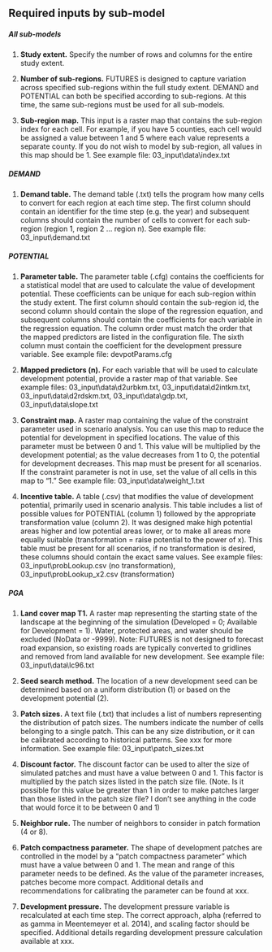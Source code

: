 ## Required inputs by sub-model


##### All sub-models

1. **Study extent.** Specify the number of rows and columns for the entire study extent.

2.	**Number of sub-regions.** FUTURES is designed to capture variation across specified sub-regions within the full study extent. DEMAND and POTENTIAL can both be specified according to sub-regions. At this time, the same sub-regions must be used for all sub-models.

3.	**Sub-region map.** This input is a raster map that contains the sub-region index for each cell. For example, if you have 5 counties, each cell would be assigned a value between 1 and 5 where each value represents a separate county. If you do not wish to model by sub-region, all values in this map should be 1. See example file: 03_input\data\index.txt

##### DEMAND

1. **Demand table.** The demand table (.txt) tells the program how many cells to convert for each region at each time step. The first column should contain an identifier for the time step (e.g. the year) and subsequent columns should contain the number of cells to convert for each sub-region (region 1, region 2 … region n). See example file: 03_input\demand.txt

##### POTENTIAL

1.	**Parameter table.** The parameter table (.cfg) contains the coefficients for a statistical model that are used to calculate the value of development potential. These coefficients can be unique for each sub-region within the study extent. The first column should contain the sub-region id, the second column should contain the slope of the regression equation, and subsequent columns should contain the coefficients for each variable in the regression equation. The column order must match the order that the mapped predictors are listed in the configuration file. The sixth column must contain the coefficient for the development pressure variable. See example file: devpotParams.cfg

2.	**Mapped predictors (n).** For each variable that will be used to calculate development potential, provide a raster map of that variable. See example files: 03_input\data\d2urbkm.txt, 03_input\data\d2intkm.txt, 03_input\data\d2rdskm.txt, 03_input\data\gdp.txt, 03_input\data\slope.txt

3. **Constraint map.** A raster map containing the value of the constraint parameter used in scenario analysis. You can use this map to reduce the potential for development in specified locations. The value of this parameter must be between 0 and 1. This value will be multiplied by the development potential; as the value decreases from 1 to 0, the potential for development decreases. This map must be present for all scenarios. If the constraint parameter is not in use, set the value of all cells in this map to “1.” See example file: 03_input\data\weight_1.txt

4.	**Incentive table.** A table (.csv) that modifies the value of development potential, primarily used in scenario analysis. This table includes a list of possible values for POTENTIAL (column 1) followed by the appropriate transformation value (column 2). It was designed make high potential areas higher and low potential areas lower, or to make all areas more equally suitable (transformation = raise potential to the power of x). This table must be present for all scenarios, if no transformation is desired, these columns should contain the exact same values. See example files: 03_input\probLookup.csv (no transformation), 03_input\probLookup_x2.csv (transformation)

##### PGA
1.	**Land cover map T1.** A raster map representing the starting state of the landscape at the beginning of the simulation (Developed = 0; Available for Development = 1). Water, protected areas, and water should be excluded (NoData or -9999). Note: FUTURES is not designed to forecast road expansion, so existing roads are typically converted to gridlines and removed from land available for new development. See example file: 03_input\data\lc96.txt

2.	**Seed search method.** The location of a new development seed can be determined based on a uniform distribution (1) or based on the development potential (2).

3.	**Patch sizes.** A text file (.txt) that includes a list of numbers representing the distribution of patch sizes. The numbers indicate the number of cells belonging to a single patch. This can be any size distribution, or it can be calibrated according to historical patterns. See xxx for more information. See example file: 03_input\patch_sizes.txt

4.	**Discount factor.** The discount factor can be used to alter the size of simulated patches and must have a value between 0 and 1. This factor is multiplied by the patch sizes listed in the patch size file. (Note. Is it possible for this value be greater than 1 in order to make patches larger than those listed in the patch size file? I don’t see anything in the code that would force it to be between 0 and 1)

5.	**Neighbor rule.** The number of neighbors to consider in patch formation (4 or 8).

6.	**Patch compactness parameter.** The shape of development patches are controlled in the model by a “patch compactness parameter” which must have a value between 0 and 1. The mean and range of this parameter needs to be defined. As the value of the parameter increases, patches become more compact. Additional details and recommendations for calibrating the parameter can be found at xxx.

7.	**Development pressure.** The development pressure variable is recalculated at each time step. The correct approach, alpha (referred to as gamma in Meentemeyer et al. 2014), and scaling factor should be specified.  Additional details regarding development pressure calculation available at xxx.





